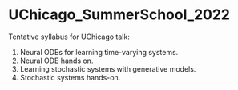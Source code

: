 # UChicago_SummerSchool_2022

Tentative syllabus for UChicago talk:

1. Neural ODEs for learning time-varying systems.
2. Neural ODE hands on.
3. Learning stochastic systems with generative models.
4. Stochastic systems hands-on.
